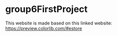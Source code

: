# group6FirstProject
This website is made based on this linked website: https://preview.colorlib.com/#estore
